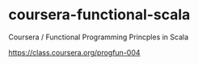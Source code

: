 coursera-functional-scala
=========================

Coursera / Functional Programming Princples in Scala

https://class.coursera.org/progfun-004
